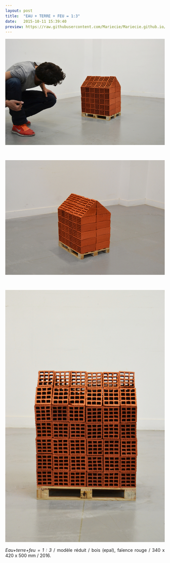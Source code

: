 ```yaml
---
layout: post
title:  "EAU + TERRE + FEU = 1:3"
date:   2015-10-11 15:39:40
preview: https://raw.githubusercontent.com/Mariecie/Mariecie.github.io/master/images/francois-dufeil-Eau%2Bterre%2Bfeu%3D1.3-Arslan-Smirnov-preview.jpg
---
```


<img src="https://raw.githubusercontent.com/Mariecie/Mariecie.github.io/master/images/francois-dufeil-Eau%2Bterre%2Bfeu%3D1.3-Arslan-Smirnov.jpg" alt="eau+terre+feu=1:3, sculpture maquette en c&eacute;ramique repr&eacute;sentant une architecture en brique et pr&eacute;sent&eacute;e &agrave; la galerie RDV espace d'art contemporain &agrave; Nantes.Francois Dufeil">
<p>&nbsp;</p>

<img src="https://raw.githubusercontent.com/Mariecie/Mariecie.github.io/master/images/francois-dufeil-Eau%2Bterre%2Bfeu%3D1.3.jpg" alt="eau+terre+feu=1:3, sculpture maquette en c&eacute;ramique repr&eacute;sentant une architecture en brique et pr&eacute;sent&eacute;e &agrave; la galerie RDV espace d'art contemporain &agrave; Nantes.Francois Dufeil">
<p>&nbsp;</p>

<img src="https://raw.githubusercontent.com/Mariecie/Mariecie.github.io/master/images/francois-dufeil-Eau%2Bterre%2Bfeu%3D1.3%20(2).jpg" alt="eau+terre+feu=1:3, sculpture maquette en c&eacute;ramique repr&eacute;sentant une architecture en brique et pr&eacute;sent&eacute;e &agrave; la galerie RDV espace d'art contemporain &agrave; Nantes.Francois Dufeil">

<p style="text-align:justify">
<span style="font-style: italic;">Eau+terre+feu = 1 : 3</span> / mod&egrave;le r&eacute;duit / bois (epal), fa&iuml;ence rouge / 340 x 420 x 500 mm / 2016.
</p>

